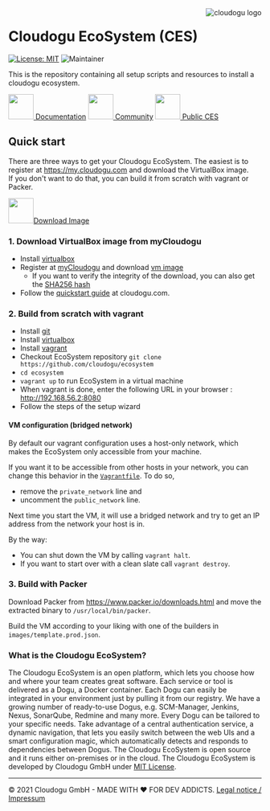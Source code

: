 <a href="https://cloudogu.com/">
    <img src="https://cloudogu.com/assets/logo-095998ba31b18880b374767049ac56c95557ff0261857a0fee1387cb1daabec0615d73812a26169d6c97cc5453435c210781c2ae7924212759677da3e63ef60d.png" alt="cloudogu logo" title="Cloudogu" align="right" />
</a>

# Cloudogu EcoSystem (CES)
[![License: MIT](https://img.shields.io/badge/License-MIT-blue.svg)](https://opensource.org/licenses/MIT)
![Maintainer](https://img.shields.io/badge/maintainer-Cloudogu-blue)


This is the repository containing all setup scripts and resources to install a cloudogu ecosystem. 

<a href="https://docs.cloudogu.com/"><img src="https://my.cloudogu.com/images/icons/docsIcon.svg" width="50"> Documentation</a>
<a href="https://community.cloudogu.com/c/cloudogu-ecosystem/18"><img src="https://my.cloudogu.com/images/icons/talkIcon.svg" width="50"> Community</a>
<a href="https://cloudogu.windcloud.de/"><img src="https://my.cloudogu.com/images/icons/publicEcoSystemIcon.svg" width="50"> Public CES</a>


## Quick start

There are three ways to get your Cloudogu EcoSystem. The easiest is to register at https://my.cloudogu.com and download the VirtualBox image.  
If you don't want to do that, you can build it from scratch with vagrant or Packer.

<a href="https://cloudogu.com/en/ecosystem/download/"><img src="https://my.cloudogu.com/images/icons/virtualBoxIcon.svg" width="50">Download Image</a>

### 1. Download VirtualBox image from myCloudogu
* Install [virtualbox](https://www.virtualbox.org/)
* Register at [myCloudogu](https://my.cloudogu.com/) and download [vm image](https://files.cloudogu.com/file/ces-images/latest)
  * If you want to verify the integrity of the download, you can also get the [SHA256 hash](https://files.cloudogu.com/file/ces-images/SHA256SUMS)
* Follow the [quickstart guide](https://cloudogu.com/en/ecosystem/ces-quick-start-guide/?mtm_campaign=ecosystem&mtm_kwd=qsg&mtm_source=github&mtm_medium=link) at cloudogu.com.

### 2. Build from scratch with vagrant
* Install [git](https://git-scm.com/)
* Install [virtualbox](https://www.virtualbox.org/)
* Install [vagrant](https://www.vagrantup.com/docs/getting-started/)
* Checkout EcoSystem repository `git clone https://github.com/cloudogu/ecosystem`
* `cd ecosystem`
* `vagrant up` to run EcoSystem in a virtual machine
* When vagrant is done, enter the following URL in your browser : http://192.168.56.2:8080
* Follow the steps of the setup wizard

#### VM configuration (bridged network)

By default our vagrant configuration uses a host-only network, which makes the EcoSystem only accessible from your machine. 

If you want it to be accessible from other hosts in your network, you can change this behavior in the [`Vagrantfile`](Vagrantfile). To do so,
* remove the `private_network` line and 
* uncomment the `public_network` line.

Next time you start the VM, it will use a bridged network and try to get an IP address from the network your host is in. 

By the way:
* You can shut down the VM by calling `vagrant halt`.  
* If you want to start over with a clean slate call `vagrant destroy`.

### 3. Build with Packer

Download Packer from https://www.packer.io/downloads.html and move the extracted binary to `/usr/local/bin/packer`.

Build the VM according to your liking with one of the builders in `images/template.prod.json`.

### What is the Cloudogu EcoSystem?
The Cloudogu EcoSystem is an open platform, which lets you choose how and where your team creates great software. Each service or tool is delivered as a Dogu, a Docker container. Each Dogu can easily be integrated in your environment just by pulling it from our registry. We have a growing number of ready-to-use Dogus, e.g. SCM-Manager, Jenkins, Nexus, SonarQube, Redmine and many more. Every Dogu can be tailored to your specific needs. Take advantage of a central authentication service, a dynamic navigation, that lets you easily switch between the web UIs and a smart configuration magic, which automatically detects and responds to dependencies between Dogus. The Cloudogu EcoSystem is open source and it runs either on-premises or in the cloud. The Cloudogu EcoSystem is developed by Cloudogu GmbH under [MIT License](https://cloudogu.com/license/?mtm_campaign=ecosystem&mtm_kwd=license&mtm_source=github&mtm_medium=link).

---
&copy; 2021 Cloudogu GmbH - MADE WITH :heart:&nbsp;FOR DEV ADDICTS. [Legal notice / Impressum](https://cloudogu.com/en/imprint/?mtm_campaign=ecosystem&mtm_kwd=imprint&mtm_source=github&mtm_medium=link)
